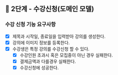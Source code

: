 
## 🚀 2단계 - 수강신청(도메인 모델)

### 수강 신청 기능 요구사항

- [x] 제목과 시작일, 종료일을 입력받아 강의를 생성한다.
- [x] 강의에 이미지 정보를 등록한다.
- [x] 수강생은 특정 강의를 수강신청 할 수 있다.
     - [x] 수강인원 초과시 혹은 모집중이 아닌 경우 실패한다.
     - [x] 결제금액과 다를경우 실패한다.
     - [x] 수강신청에 성공한다.
